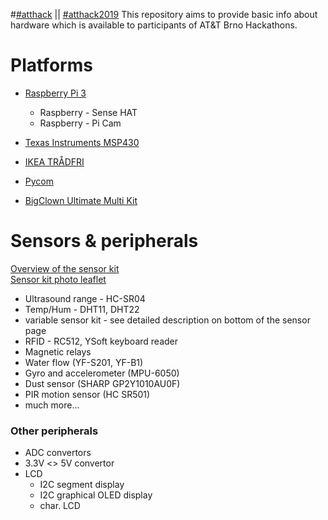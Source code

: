 #[#atthack](https://twitter.com/hashtag/atthack?f=tweets&vertical=default&src=hash) || [#atthack2019](https://twitter.com/hashtag/atthack2019?f=tweets&vertical=default&src=hash)
This repository aims to provide basic info about hardware which is available to participants of AT&T Brno Hackathons.

# Platforms
* [Raspberry Pi 3](https://github.com/neaxi/atthackbrno/blob/master/raspberry.md)
   * Raspberry - Sense HAT
   * Raspberry - Pi Cam
* [Texas Instruments MSP430](https://github.com/neaxi/atthackbrno/blob/master/TI_MSP430.md)
* [IKEA TRÅDFRI](https://github.com/neaxi/atthackbrno/blob/master/tradfri.md)

* [Pycom](https://github.com/neaxi/atthackbrno/blob/master/pycom.md)
* [BigClown Ultimate Multi Kit](https://developers.bigclown.com/basics/quick-start-guide)


# Sensors & peripherals
[Overview of the sensor kit](https://github.com/neaxi/atthackbrno/blob/master/sensors.md) <BR>
[Sensor kit photo leaflet](https://github.com/neaxi/v4hack/blob/master/sensor_kit_leaflet.pdf)

* Ultrasound range - HC-SR04
* Temp/Hum - DHT11, DHT22
* variable sensor kit - see detailed description on bottom of the sensor page
* RFID - RC512, YSoft keyboard reader
* Magnetic relays
* Water flow (YF-S201, YF-B1)
* Gyro and accelerometer (MPU-6050)
* Dust sensor (SHARP GP2Y1010AU0F)
* PIR motion sensor (HC SR501)
* much more...

### Other peripherals
* ADC convertors
* 3.3V <> 5V convertor
* LCD
   * I2C segment display
   * I2C graphical OLED display
   * char. LCD 
